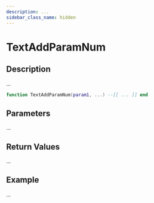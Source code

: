 ```yaml
---
description: ...
sidebar_class_name: hidden
---
```


# TextAddParamNum

## Description

...

```lua
function TextAddParamNum(param1, ...) --[[ ... ]] end
```

## Parameters

...

## Return Values

...

## Example

...

